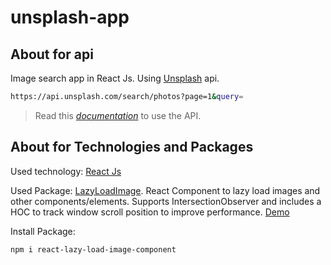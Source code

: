 # unsplash-app

## About for api

Image search app in React Js. Using [Unsplash](https://api.unsplash.com/) api.

```sh
https://api.unsplash.com/search/photos?page=1&query=
```

> Read this [_documentation_](https://unsplash.com/documentation) to use the API.

## About for Technologies and Packages

Used technology: [React Js](https://reactjs.org/)

Used Package: [LazyLoadImage](https://www.npmjs.com/package/react-lazy-load-image-component). React Component to lazy load images and other components/elements. Supports IntersectionObserver and includes a HOC to track window scroll position to improve performance. [Demo](https://www.albertjuhe.com/react-lazy-load-image-component/)

Install Package:
```sh
npm i react-lazy-load-image-component
```